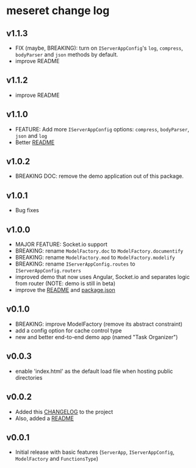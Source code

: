 # meseret change log

## v1.1.3
- FIX (maybe, BREAKING): turn on `IServerAppConfig`'s `log`, `compress`, `bodyParser` and `json` methods by default.
- improve README

## v1.1.2
- improve README

## v1.1.0
- FEATURE: Add more `IServerAppConfig` options: `compress`, `bodyParser`, `json` and `log`
- Better [README](README.md)

## v1.0.2
- BREAKING DOC: remove the demo application out of this package.

## v1.0.1
- Bug fixes

## v1.0.0

- MAJOR FEATURE: Socket.io support
- BREAKING: rename `ModelFactory.doc` to `ModelFactory.documentify`
- BREAKING: rename `ModelFactory.mod` to `ModelFactory.modelify`
- BREAKING: rename `IServerAppConfig.routes` to `IServerAppConfig.routers`
- improved demo that now uses Angular, Socket.io and separates logic from router (NOTE: demo is still in beta)
- improve the [README](README.md) and [package.json](package.json)

## v0.1.0

- BREAKING: improve ModelFactory (remove its abstract constraint)
- add a config option for cache control type
- new and better end-to-end demo app (named "Task Organizer")

## v0.0.3

- enable 'index.html' as the default load file when hosting public directories

## v0.0.2

- Added this [CHANGELOG](CHANGELOG.md) to the project
- Also, added a [README](README.md)

## v0.0.1

- Initial release with basic features (`ServerApp`, `IServerAppConfig`, `ModelFactory` and `FunctionsType`)
